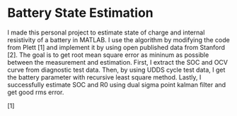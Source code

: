 # Battery State Estimation
I made this personal project to estimate state of charge and internal resistivity of a battery in MATLAB. I use the algorithm by modifying the code from Plett [1] and implement it by using open published data from Stanford [2]. The goal is to get root mean square error as mininum as possible between the measurement and estimation. First, I extract the SOC and OCV curve from diagnostic test data. Then, by using UDDS cycle test data, I get the battery parameter with recursive least square method. Lastly, I successfully estimate SOC and R0 using dual sigma point kalman filter and get good rms error.

[1] 
